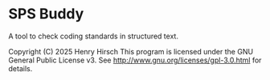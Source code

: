 # SPS Buddy
A tool to check coding standards in structured text.

Copyright (C) 2025  Henry Hirsch 
This program is licensed under the GNU General Public License v3. 
See <http://www.gnu.org/licenses/gpl-3.0.html> for details.

